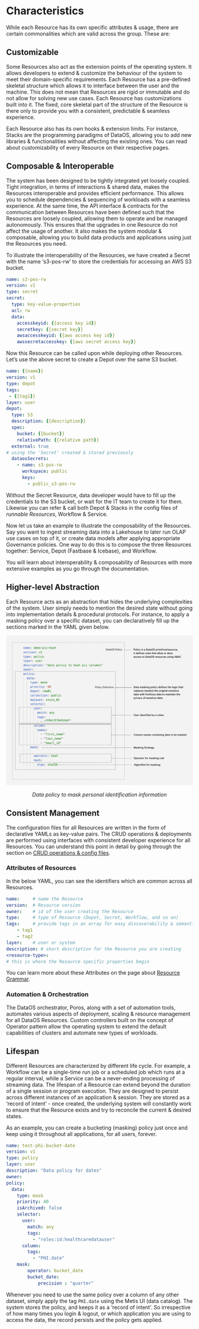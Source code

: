 # Characteristics

While each Resource has its own specific attributes & usage, there are certain commonalities which are valid across the group. These are:

## Customizable

Some Resources also act as the extension points of the operating system. It allows developers to extend & customize the behaviour of the system to meet their domain-specific requirements. Each Resource has a pre-defined skeletal structure which allows it to interface between the user and the machine. This does not mean that Resources are rigid or immutable and do not allow for solving new use cases. Each Resource has customizations built into it. The fixed, core skeletal part of the structure of the Resource is there only to provide you with a consistent, predictable & seamless experience.

Each Resource also has its own hooks & extension limits. For instance, Stacks are the programming paradigms of DataOS, allowing you to add new libraries & functionalities without affecting the existing ones. You can read about customizability of every Resource on their respective pages.

## Composable & Interoperable

The system has been designed to be tightly integrated yet loosely coupled. Tight integration, in terms of interactions & shared data, makes the Resources interoperable and provides efficient performance. This allows you to schedule dependencies & sequencing of workloads with a seamless experience. At the same time, the API interface & contracts for the communication between Resources have been defined such that the Resources are loosely coupled, allowing them to operate and be managed autonomously. This ensures that the upgrades in one Resource do not affect the usage of another. It also makes the system modular & composable, allowing you to build data products and applications using just the Resources you need.

To illustrate the interoperability of the Resources, we have created a Secret with the name ‘s3-pos-rw’ to store the credentials for accessing an AWS S3 bucket.

```yaml
name: s3-pos-rw
version: v1
type: secret
secret:
  type: key-value-properties
  acl: rw
  data:
    accesskeyid: {{access key id}}
    secretkey: {{secret key}}
    awsaccesskeyid: {{aws access key id}}
    awssecretaccesskey: {{aws secret access key}}
```

Now this Resource can be called upon while deploying other Resources. Let’s use the above secret to create a Depot over the same S3 bucket.

```yaml
name: {{name}}
version: v1
type: depot
tags:
 - {{tag1}}
layer: user
depot: 
  type: S3
  description: {{description}}
  spec:
    bucket: {{bucket}}
    relativePath: {{relative path}}
  external: true
# using the 'Secret' created & stored previously
  dataosSecrets:   
    - name: s3-pos-rw
      workspace: public
      keys: 
        - public_s3-pos-rw
```

Without the Secret Resource, data developer would have to fill up the credentials to the S3 bucket, or wait for the IT team to create it for them. Likewise you can refer & call both Depot & Stacks in the config files of *runnable Resources*, Workflow & Service.

Now let us take an example to illustrate the composability of the Resources. Say you want to ingest streaming data into a Lakehouse to later run OLAP use cases on top of it, or create data models after applying appropriate Governance policies. One way to do this is to compose the three Resources together: Service, Depot (Fastbase & Icebase), and Workflow.

You will learn about interoperability & composability of Resources with more extensive examples as you go through the documentation.

## Higher-level Abstraction

Each Resource acts as an abstraction that hides the underlying complexities of the system. User simply needs to mention the desired state without going into implementation details & procedural protocols. For instance, to apply a masking policy over a specific dataset, you can declaratively fill up the sections marked in the YAML given below.

![Data policy to mask personal identification information](./properties/data_policy_to_mask_personal_identification_information.png)

<center><i>Data policy to mask personal identification information</i></center>

## Consistent Management

The configuration files for all Resources are written in the form of declarative YAMLs as key-value pairs. The CRUD operations & deployments are performed using interfaces with consistent developer experience for all Resources. You can understand this point in detail by going through the section on [CRUD operations & config files](../resources.md#crud-operations-on-dataos-resources).

### **Attributes of Resources**

In the below YAML, you can see the identifiers which are common across all Resources.

```yaml
name:     # name the Resource
version:  # Resource version
owner:    # id of the user creating the Resource
type:     # type of Resource (Depot, Secret, Workflow, and so on)
tags:     # provide tags in an array for easy discoverability & semantic enrichment
	- tag1
	- tag2
layer:    # user or system
description: # short description for the Resource you are creating
<resource-type>: 
# this is where the Resource specific properties begin
```

You can learn more about these Attributes on the page about [Resource Grammar](./resource_grammar.md).

### **Automation & Orchestration**

The DataOS orchestrator, Poros, along with a set of automation tools, automates various aspects of deployment, scaling & resource management for all DataOS Resources. Custom controllers built on the concept of Operator pattern allow the operating system to extend the default capabilities of clusters and automate new types of workloads.

## Lifespan

Different Resources are characterized by different life cycle. For example, a Workflow can be a single-time run job or a scheduled job which runs at a regular interval, while a Service can be a never-ending processing of streaming data. The lifespan of a Resource can extend beyond the duration of a single session or program execution. They are designed to persist across different instances of an application & session. They are stored as a ‘record of intent’ - once created, the underlying system will constantly work to ensure that the Resource exists and try to reconcile the current & desired states.

As an example, you can create a bucketing (masking) policy just once and keep using it throughout all applications, for all users, forever.

```yaml
name: test-phi-bucket-date
version: v1
type: policy
layer: user
description: "Data policy for dates"
owner: 
policy:
  data:
    type: mask
    priority: 40
    isArchived: false
    selector:
      user:
        match: any
        tags:
          - "roles:id:healthcaredatauser"
      column:
        tags:
          - "PHI.date"
    mask:
        operator: bucket_date
        bucket_date:
            precision : "quarter"
```

Whenever you need to use the same policy over a column of any other dataset, simply apply the tag `PHI.date` using the Metis UI (data catalog). The system stores the policy, and keeps it as a ‘record of intent’. So irrespective of how many times you login & logout, or which application you are using to access the data, the record persists and the policy gets applied.